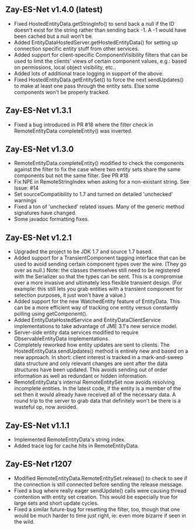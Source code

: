 Zay-ES-Net v1.4.0 (latest)
------------------
* Fixed HostedEntityData.getStringInfo() to send back a null if the ID doesn't exist
    for the string rather than sending back -1.  A -1 would have been cached but a
    null won't be.
* Added EntityDataHostedServer.getHostedEntityData() for setting up connection
    specific entity stuff from other services.
* Added support for client-specific ComponentVisibility filters that can be used to
    limit the clients' views of certain component values, e.g.: based on permissions,
    local object visibility, etc..
* Added lots of additional trace logging in support of the above.
* Fixed HostedEntityData.getEntitySet() to force the next sendUpdates() to make 
    at least one pass through the entity sets.  Else some components won't be
    properly tracked.
    

Zay-ES-Net v1.3.1 
------------------
* Fixed a bug introduced in PR #18 where the filter check in RemoteEntityData
    completeEntity() was inverted.
    

Zay-ES-Net v1.3.0 
------------------
* RemoteEntityData.completeEntity() modified to check the components against
    the filter to fix the case where two entity sets share the same components
    but not the same filter.  See PR #18
* Fix NPE in RemoteStringIndex when asking for a non-existant string. See Issue: #14
* Set sourceCompatibility to 1.7 and turned on detailed 'unchecked' warnings
* Fixed a ton of 'unchecked' related issues.  Many of the generic method signatures
    have changed.
* Some javadoc formatting fixes.


Zay-ES-Net v1.2.1
------------------
* Upgraded the project to be JDK 1.7 and source 1.7 based.
* Added support for a TransientComponent tagging interface
    that can be used to avoid sending certain component types over the
    wire. (They go over as null.)  Note: the classes themselves still
    need to be registered with the Serializer so that the types can be
    sent.  This is a compromise over a more invasive and ultimately less
    flexible transient design. (For example: this still lets you grab
    entities with a transient component for selection purposes, it just won't
    have a value.)
* Added support for the new WatchedEntity feature of EntityData.  This can
    be a more efficient way of tracking one entity versus constantly polling
    using getComponent().
* Added EntityDataHostedService and EntityDataClientService implementations
    to take advantage of JME 3.1's new service model.
* Server-side entity data services modified to require ObservableEntityData
    implementations.
* Completely reworked how entity updates are sent to clients.  The 
    HostedEntityData.sendUpdates() method is entirely new and based on a new
    approach.  In short: client interest is tracked in a mark-and-sweep data
    structure and only relevant changes are sent after the data structures
    have been updated.  This avoids sending out of order information as well
    as redundant or hidden information.        
* RemoteEntityData's internal RemoteEntitySet now avoids resolving incomplete
    entities.  In the latest code, if the entity is a member of the set then
    it would already have received all of the necessary data.  A round trip
    to the server to grab data that definitely won't be there is a wasteful
    op, now avoided.    
    

Zay-ES-Net v1.1.1
------------------
* Implemented RemoteEntityData's string index.
* Added trace log for cache hits in RemoteEntityData.


Zay-ES-Net r1207
-----------------
* Modified RemoteEntityData.RemoteEntitySet.release() to check
    to see if the connection is still connected before sending
    the release message.
* Fixed a bug where really eager sendUpdate() calls were causing
    thread contention with entity set creation.  This would be
    especially true for large sets and short update cycles.
* Fixed a similar future-bug for resetting the filter, too,
    though that one would be much harder to time just right, ie:
    even more bizarre if seen in the wild.
